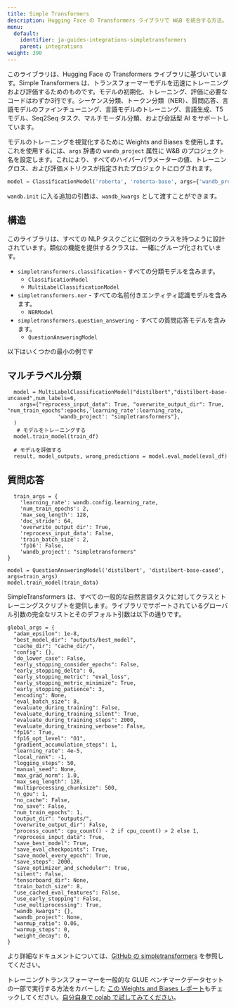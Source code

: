 ```yaml
---
title: Simple Transformers
description: Hugging Face の Transformers ライブラリで W&B を統合する方法。
menu:
  default:
    identifier: ja-guides-integrations-simpletransformers
    parent: integrations
weight: 390
---
```


このライブラリは、Hugging Face の Transformers ライブラリに基づいています。Simple Transformers は、トランスフォーマーモデルを迅速にトレーニングおよび評価するためのものです。モデルの初期化、トレーニング、評価に必要なコードはわずか3行です。シーケンス分類、トークン分類（NER）、質問応答、言語モデルのファインチューニング、言語モデルのトレーニング、言語生成、T5 モデル、Seq2Seq タスク、マルチモーダル分類、および会話型 AI をサポートしています。

モデルのトレーニングを視覚化するために Weights and Biases を使用します。これを使用するには、`args` 辞書の `wandb_project` 属性に W&B のプロジェクト名を設定します。これにより、すべてのハイパーパラメーターの値、トレーニングロス、および評価メトリクスが指定されたプロジェクトにログされます。

```python
model = ClassificationModel('roberta', 'roberta-base', args={'wandb_project': 'project-name'})
```

`wandb.init` に入る追加の引数は、`wandb_kwargs` として渡すことができます。

## 構造

このライブラリは、すべての NLP タスクごとに個別のクラスを持つように設計されています。類似の機能を提供するクラスは、一緒にグループ化されています。

* `simpletransformers.classification` - すべての分類モデルを含みます。
  * `ClassificationModel`
  * `MultiLabelClassificationModel`
* `simpletransformers.ner` - すべての名前付きエンティティ認識モデルを含みます。
  * `NERModel`
* `simpletransformers.question_answering` - すべての質問応答モデルを含みます。
  * `QuestionAnsweringModel`

以下はいくつかの最小の例です

## マルチラベル分類

```text
  model = MultiLabelClassificationModel("distilbert","distilbert-base-uncased",num_labels=6,
    args={"reprocess_input_data": True, "overwrite_output_dir": True, "num_train_epochs":epochs,'learning_rate':learning_rate,
                'wandb_project': "simpletransformers"},
  )
   # モデルをトレーニングする
  model.train_model(train_df)

  # モデルを評価する
  result, model_outputs, wrong_predictions = model.eval_model(eval_df)
```

## 質問応答

```text
  train_args = {
    'learning_rate': wandb.config.learning_rate,
    'num_train_epochs': 2,
    'max_seq_length': 128,
    'doc_stride': 64,
    'overwrite_output_dir': True,
    'reprocess_input_data': False,
    'train_batch_size': 2,
    'fp16': False,
    'wandb_project': "simpletransformers"
}

model = QuestionAnsweringModel('distilbert', 'distilbert-base-cased', args=train_args)
model.train_model(train_data)
```

SimpleTransformers は、すべての一般的な自然言語タスクに対してクラスとトレーニングスクリプトを提供します。ライブラリでサポートされているグローバル引数の完全なリストとそのデフォルト引数は以下の通りです。

```text
global_args = {
  "adam_epsilon": 1e-8,
  "best_model_dir": "outputs/best_model",
  "cache_dir": "cache_dir/",
  "config": {},
  "do_lower_case": False,
  "early_stopping_consider_epochs": False,
  "early_stopping_delta": 0,
  "early_stopping_metric": "eval_loss",
  "early_stopping_metric_minimize": True,
  "early_stopping_patience": 3,
  "encoding": None,
  "eval_batch_size": 8,
  "evaluate_during_training": False,
  "evaluate_during_training_silent": True,
  "evaluate_during_training_steps": 2000,
  "evaluate_during_training_verbose": False,
  "fp16": True,
  "fp16_opt_level": "O1",
  "gradient_accumulation_steps": 1,
  "learning_rate": 4e-5,
  "local_rank": -1,
  "logging_steps": 50,
  "manual_seed": None,
  "max_grad_norm": 1.0,
  "max_seq_length": 128,
  "multiprocessing_chunksize": 500,
  "n_gpu": 1,
  "no_cache": False,
  "no_save": False,
  "num_train_epochs": 1,
  "output_dir": "outputs/",
  "overwrite_output_dir": False,
  "process_count": cpu_count() - 2 if cpu_count() > 2 else 1,
  "reprocess_input_data": True,
  "save_best_model": True,
  "save_eval_checkpoints": True,
  "save_model_every_epoch": True,
  "save_steps": 2000,
  "save_optimizer_and_scheduler": True,
  "silent": False,
  "tensorboard_dir": None,
  "train_batch_size": 8,
  "use_cached_eval_features": False,
  "use_early_stopping": False,
  "use_multiprocessing": True,
  "wandb_kwargs": {},
  "wandb_project": None,
  "warmup_ratio": 0.06,
  "warmup_steps": 0,
  "weight_decay": 0,
}
```

より詳細なドキュメントについては、[GitHub の simpletransformers](https://github.com/ThilinaRajapakse/simpletransformers) を参照してください。

トレーニングトランスフォーマーを一般的な GLUE ベンチマークデータセットの一部で実行する方法をカバーした [この Weights and Biases レポート](https://app.wandb.ai/cayush/simpletransformers/reports/Using-simpleTransformer-on-common-NLP-applications---Vmlldzo4Njk2NA)もチェックしてください。[自分自身で colab で試してみてください](https://colab.research.google.com/drive/1oXROllqMqVvBFcPgTKJRboTq96uWuqSz?usp=sharing)。